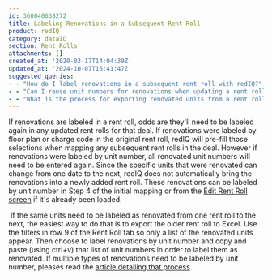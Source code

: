 ```yaml
---
id: 360040638272
title: Labeling Renovations in a Subsequent Rent Roll
product: redIQ
category: dataIQ
section: Rent Rolls
attachments: []
created_at: '2020-03-17T14:04:39Z'
updated_at: '2024-10-07T16:41:47Z'
suggested_queries:
- - "How do I label renovations in a subsequent rent roll with redIQ?"
- - "Can I reuse unit numbers for renovations when updating a rent roll?"
- - "What is the process for exporting renovated units from a rent roll to Excel?"
---
```

If renovations are labeled in a rent roll, odds are they'll need to be labeled again in any updated rent rolls for that deal. If renovations were labeled by floor plan or charge code in the original rent roll, redIQ will pre-fill those selections when mapping any subsequent rent rolls in the deal. However if renovations were labeled by unit number, all renovated unit numbers will need to be entered again. Since the specific units that were renovated can change from one date to the next, redIQ does not automatically bring the renovations into a newly added rent roll. These renovations can be labeled by unit number in Step 4 of the initial mapping or from the [Edit Rent Roll screen](https://rediq.zendesk.com/hc/en-us/articles/360036141132-Edit-Rent-Roll-Screen-Anomalies) if it's already been loaded.

 If the same units need to be labeled as renovated from one rent roll to the next, the easiest way to do that is to export the older rent roll to Excel. Use the filters in row 9 of the Rent Roll tab so only a list of the renovated units appear. Then choose to label renovations by unit number and copy and paste (using ctrl+v) that list of unit numbers in order to label them as renovated. If multiple types of renovations need to be labeled by unit number, pleases read the [article detailing that process](https://rediq.zendesk.com/hc/en-us/articles/360040638492-Multiple-Levels-of-Renovation).